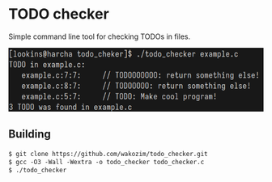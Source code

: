 # TODO checker

Simple command line tool for checking TODOs in files.

<p align=center>
  <img src="./assets/showcase.png">
</p>

## Building
```console
$ git clone https://github.com/wakozim/todo_checker.git
$ gcc -O3 -Wall -Wextra -o todo_checker todo_checker.c
$ ./todo_checker
```
